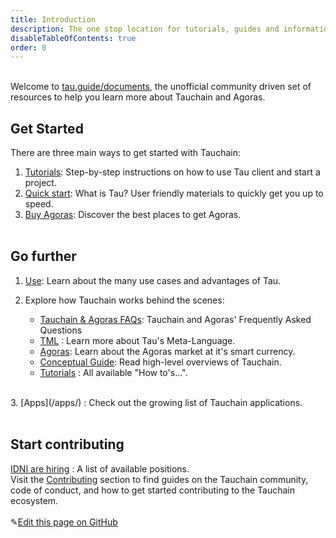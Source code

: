 ```yaml
---
title: Introduction
description: The one stop location for tutorials, guides and information about Tauchain and Agoras
disableTableOfContents: true
order: 0
---
```


<br>Welcome to [tau.guide/documents](tau.guide/documents), the unofficial community driven set of resources to help you learn more about 
Tauchain and Agoras.<br>

## Get Started

There are three main ways to get started with Tauchain:

1. [Tutorials](/docs/Tutorials/index.md): Step-by-step instructions on how to use Tau client and start a project. <br>
2. [Quick start](/docs/quick-start.md): What is Tau? User friendly materials to quickly get you up to speed.  <br>
3. [Buy Agoras](/docs/Tutorials/step-by-step-guide-how-to-buy-agoras.md): Discover the best places to get Agoras. <br><br>

## Go further

1. [Use](/docs/Tutorials/what-is-tauchain-tau.md#businessuse-cases): Learn about the many use cases and advantages of Tau.<br>

2. Explore how Tauchain works behind the scenes:

   - [Tauchain & Agoras FAQs](/docs/tauchain-agoras-faqs.md): Tauchain and Agoras' Frequently Asked Questions
   - [TML](/docs/what-is-tauchain-tau.md#tml) : Learn more about Tau's Meta-Language.
   - [Agoras](/docs/what-is-tauchain-tau.md#agoras): Learn about the Agoras market at it's smart currency.
   - [Conceptual Guide](/docs/tau-conceptual-guide): Read high-level overviews of Tauchain.
   - [Tutorials](/docs/Tutorials/index.md) : All available "How to's...". <br>
<br>
3. [Apps](/apps/) : Check out the growing list of Tauchain applications.<br><br>

## Start contributing

[IDNI are hiring](http://www.idni.org/careers/) : A list of available positions.<br>
Visit the [Contributing](/contributing/) section to find guides on the Tauchain community, code of conduct, and how to get started contributing to the Tauchain ecosystem.
<br><br>
✎[Edit this page on GitHub](https://github.com/TauGuide/tau-guide-documents/blob/master/docs/index.md)
